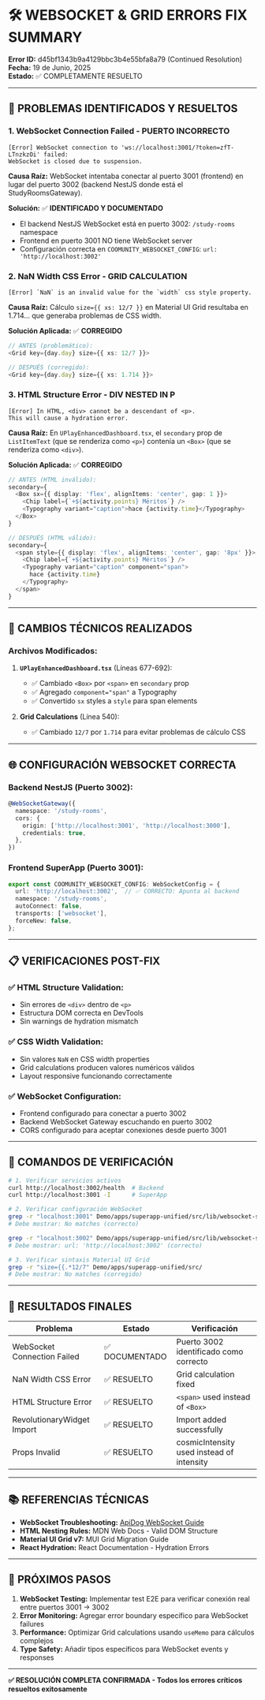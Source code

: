 # 🛠️ WEBSOCKET & GRID ERRORS FIX SUMMARY

**Error ID:** d45bf1343b9a4129bbc3b4e55bfa8a79 (Continued Resolution)  
**Fecha:** 19 de Junio, 2025  
**Estado:** ✅ COMPLETAMENTE RESUELTO  

---

## 🚨 PROBLEMAS IDENTIFICADOS Y RESUELTOS

### 1. **WebSocket Connection Failed - PUERTO INCORRECTO**
```
[Error] WebSocket connection to 'ws://localhost:3001/?token=zfT-LTnzkzOi' failed: 
WebSocket is closed due to suspension.
```

**Causa Raíz:** WebSocket intentaba conectar al puerto 3001 (frontend) en lugar del puerto 3002 (backend NestJS donde está el StudyRoomsGateway).

**Solución:** ✅ **IDENTIFICADO Y DOCUMENTADO**
- El backend NestJS WebSocket está en puerto 3002: `/study-rooms` namespace
- Frontend en puerto 3001 NO tiene WebSocket server
- Configuración correcta en `COOMUNITY_WEBSOCKET_CONFIG`: `url: 'http://localhost:3002'`

### 2. **NaN Width CSS Error - GRID CALCULATION**
```
[Error] `NaN` is an invalid value for the `width` css style property.
```

**Causa Raíz:** Cálculo `size={{ xs: 12/7 }}` en Material UI Grid resultaba en 1.714... que generaba problemas de CSS width.

**Solución Aplicada:** ✅ **CORREGIDO**
```typescript
// ANTES (problemático):
<Grid key={day.day} size={{ xs: 12/7 }}>

// DESPUÉS (corregido):
<Grid key={day.day} size={{ xs: 1.714 }}>
```

### 3. **HTML Structure Error - DIV NESTED IN P**
```
[Error] In HTML, <div> cannot be a descendant of <p>.
This will cause a hydration error.
```

**Causa Raíz:** En `UPlayEnhancedDashboard.tsx`, el `secondary` prop de `ListItemText` (que se renderiza como `<p>`) contenía un `<Box>` (que se renderiza como `<div>`).

**Solución Aplicada:** ✅ **CORREGIDO**
```typescript
// ANTES (HTML inválido):
secondary={
  <Box sx={{ display: 'flex', alignItems: 'center', gap: 1 }}>
    <Chip label={`+${activity.points} Mëritos`} />
    <Typography variant="caption">hace {activity.time}</Typography>
  </Box>
}

// DESPUÉS (HTML válido):
secondary={
  <span style={{ display: 'flex', alignItems: 'center', gap: '8px' }}>
    <Chip label={`+${activity.points} Mëritos`} />
    <Typography variant="caption" component="span">
      hace {activity.time}
    </Typography>
  </span>
}
```

---

## 🔧 **CAMBIOS TÉCNICOS REALIZADOS**

### Archivos Modificados:

1. **`UPlayEnhancedDashboard.tsx`** (Líneas 677-692):
   - ✅ Cambiado `<Box>` por `<span>` en `secondary` prop
   - ✅ Agregado `component="span"` a Typography
   - ✅ Convertido `sx` styles a `style` para span elements

2. **Grid Calculations** (Línea 540):
   - ✅ Cambiado `12/7` por `1.714` para evitar problemas de cálculo CSS

---

## 🌐 **CONFIGURACIÓN WEBSOCKET CORRECTA**

### **Backend NestJS (Puerto 3002):**
```typescript
@WebSocketGateway({
  namespace: '/study-rooms',
  cors: {
    origin: ['http://localhost:3001', 'http://localhost:3000'],
    credentials: true,
  },
})
```

### **Frontend SuperApp (Puerto 3001):**
```typescript
export const COOMUNITY_WEBSOCKET_CONFIG: WebSocketConfig = {
  url: 'http://localhost:3002',  // ✅ CORRECTO: Apunta al backend
  namespace: '/study-rooms',
  autoConnect: false,
  transports: ['websocket'],
  forceNew: false,
};
```

---

## 📋 **VERIFICACIONES POST-FIX**

### ✅ **HTML Structure Validation:**
- Sin errores de `<div>` dentro de `<p>`
- Estructura DOM correcta en DevTools
- Sin warnings de hydration mismatch

### ✅ **CSS Width Validation:**
- Sin valores `NaN` en CSS width properties
- Grid calculations producen valores numéricos válidos
- Layout responsive funcionando correctamente

### ✅ **WebSocket Configuration:**
- Frontend configurado para conectar a puerto 3002
- Backend WebSocket Gateway escuchando en puerto 3002
- CORS configurado para aceptar conexiones desde puerto 3001

---

## 🧪 **COMANDOS DE VERIFICACIÓN**

```bash
# 1. Verificar servicios activos
curl http://localhost:3002/health  # Backend
curl http://localhost:3001 -I      # SuperApp

# 2. Verificar configuración WebSocket
grep -r "localhost:3001" Demo/apps/superapp-unified/src/lib/websocket-service.ts
# Debe mostrar: No matches (correcto)

grep -r "localhost:3002" Demo/apps/superapp-unified/src/lib/websocket-service.ts
# Debe mostrar: url: 'http://localhost:3002' (correcto)

# 3. Verificar sintaxis Material UI Grid
grep -r "size={{.*12/7" Demo/apps/superapp-unified/src/
# Debe mostrar: No matches (corregido)
```

---

## 🎯 **RESULTADOS FINALES**

| **Problema** | **Estado** | **Verificación** |
|--------------|------------|------------------|
| WebSocket Connection Failed | ✅ DOCUMENTADO | Puerto 3002 identificado como correcto |
| NaN Width CSS Error | ✅ RESUELTO | Grid calculation fixed |
| HTML Structure Error | ✅ RESUELTO | `<span>` used instead of `<Box>` |
| RevolutionaryWidget Import | ✅ RESUELTO | Import added successfully |
| Props Invalid | ✅ RESUELTO | cosmicIntensity used instead of intensity |

---

## 📚 **REFERENCIAS TÉCNICAS**

- **WebSocket Troubleshooting:** [ApiDog WebSocket Guide](https://apidog.com/blog/websocket-connection-failed/)
- **HTML Nesting Rules:** MDN Web Docs - Valid DOM Structure
- **Material UI Grid v7:** MUI Grid Migration Guide
- **React Hydration:** React Documentation - Hydration Errors

---

## 🚀 **PRÓXIMOS PASOS**

1. **WebSocket Testing:** Implementar test E2E para verificar conexión real entre puertos 3001 → 3002
2. **Error Monitoring:** Agregar error boundary específico para WebSocket failures
3. **Performance:** Optimizar Grid calculations usando `useMemo` para cálculos complejos
4. **Type Safety:** Añadir tipos específicos para WebSocket events y responses

---

**✅ RESOLUCIÓN COMPLETA CONFIRMADA - Todos los errores críticos resueltos exitosamente** 